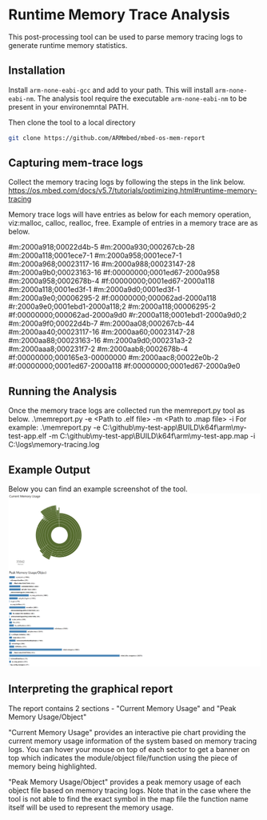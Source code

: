 # Runtime Memory Trace Analysis
This post-processing tool can be used to parse memory tracing logs to generate runtime memory statistics. 

## Installation
Install `arm-none-eabi-gcc` and add to your path. This will install `arm-none-eabi-nm`. The analysis tool require the executable `arm-none-eabi-nm` to be present in your environemntal PATH.

Then clone the tool to a local directory
```bash
git clone https://github.com/ARMmbed/mbed-os-mem-report
```

## Capturing mem-trace logs
Collect the memory tracing logs by following the steps in the link below.
https://os.mbed.com/docs/v5.7/tutorials/optimizing.html#runtime-memory-tracing

Memory trace logs will have entries as below for each memory operation, viz:malloc, calloc, realloc, free. Example of entries in a memory trace are as below.

#m:2000a918;00022d4b-5
#m:2000a930;000267cb-28
#m:2000a118;0001ece7-1
#m:2000a958;0001ece7-1
#m:2000a968;00023117-16
#m:2000a988;00023147-28
#m:2000a9b0;00023163-16
#f:00000000;0001ed67-2000a958
#m:2000a958;0002678b-4
#f:00000000;0001ed67-2000a118
#m:2000a118;0001ed3f-1
#m:2000a9d0;0001ed3f-1
#m:2000a9e0;00006295-2
#f:00000000;000062ad-2000a118
#r:2000a9e0;0001ebd1-2000a118;2
#m:2000a118;00006295-2
#f:00000000;000062ad-2000a9d0
#r:2000a118;0001ebd1-2000a9d0;2
#m:2000a9f0;00022d4b-7
#m:2000aa08;000267cb-44
#m:2000aa40;00023117-16
#m:2000aa60;00023147-28
#m:2000aa88;00023163-16
#m:2000a9d0;000231a3-2
#m:2000aaa8;000231f7-2
#m:2000aab8;0002678b-4
#f:00000000;000165e3-00000000
#m:2000aac8;00022e0b-2
#f:00000000;0001ed67-2000a118
#f:00000000;0001ed67-2000a9e0

## Running the Analysis
Once the memory trace logs are collected run the memreport.py tool as below.
.\memreport.py -e <Path to .elf file> -m <Path to .map file> -i <Path to memory tracing capture file>
For example:
.\memreport.py -e C:\github\my-test-app\BUILD\k64f\arm\my-test-app.elf -m C:\github\my-test-app\BUILD\k64f\arm\my-test-app.map -i C:\logs\memory-tracing.log

## Example Output
Below you can find an example screenshot of the tool.
![d3.js based Memory Tracing Report Statistics](docs/example.png)

## Interpreting the graphical report
The report contains 2 sections - "Current Memory Usage" and "Peak Memory Usage/Object"

"Current Memory Usage" provides an interactive pie chart providing the current memory usage information of the system based on memory tracing logs. You can 
hover your mouse on top of each sector to get a banner on top which indicates the module/object file/function using the piece of memory being highlighted.

"Peak Memory Usage/Object" provides a peak memory usage of each object file based on memory tracing logs. Note that in the case where the tool is not able to find the exact symbol in the map file the function
name itself will be used to represent the memory usage.



